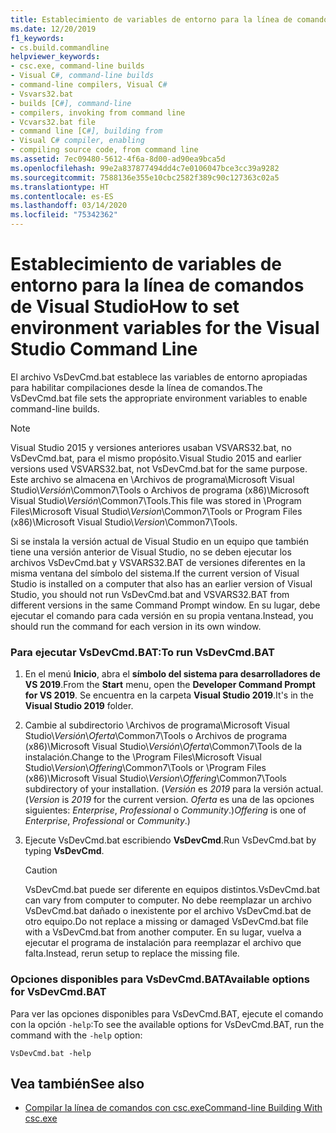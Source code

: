 ```yaml
---
title: Establecimiento de variables de entorno para la línea de comandos de Visual Studio
ms.date: 12/20/2019
f1_keywords:
- cs.build.commandline
helpviewer_keywords:
- csc.exe, command-line builds
- Visual C#, command-line builds
- command-line compilers, Visual C#
- Vsvars32.bat
- builds [C#], command-line
- compilers, invoking from command line
- Vcvars32.bat file
- command line [C#], building from
- Visual C# compiler, enabling
- compiling source code, from command line
ms.assetid: 7ec09480-5612-4f6a-8d00-ad90ea9bca5d
ms.openlocfilehash: 99e2a837877494dd4c7e0106047bce3cc39a9282
ms.sourcegitcommit: 7588136e355e10cbc2582f389c90c127363c02a5
ms.translationtype: HT
ms.contentlocale: es-ES
ms.lasthandoff: 03/14/2020
ms.locfileid: "75342362"
---
```

# <a name="how-to-set-environment-variables-for-the-visual-studio-command-line"></a><span data-ttu-id="64861-102">Establecimiento de variables de entorno para la línea de comandos de Visual Studio</span><span class="sxs-lookup"><span data-stu-id="64861-102">How to set environment variables for the Visual Studio Command Line</span></span>

<span data-ttu-id="64861-103">El archivo VsDevCmd.bat establece las variables de entorno apropiadas para habilitar compilaciones desde la línea de comandos.</span><span class="sxs-lookup"><span data-stu-id="64861-103">The VsDevCmd.bat file sets the appropriate environment variables to enable command-line builds.</span></span>

> [!NOTE]
> <span data-ttu-id="64861-104">Visual Studio 2015 y versiones anteriores usaban VSVARS32.bat, no VsDevCmd.bat, para el mismo propósito.</span><span class="sxs-lookup"><span data-stu-id="64861-104">Visual Studio 2015 and earlier versions used VSVARS32.bat, not VsDevCmd.bat for the same purpose.</span></span> <span data-ttu-id="64861-105">Este archivo se almacena en \Archivos de programa\Microsoft Visual Studio\\*Versión*\Common7\Tools o Archivos de programa (x86)\Microsoft Visual Studio\\*Versión*\Common7\Tools.</span><span class="sxs-lookup"><span data-stu-id="64861-105">This file was stored in \Program Files\Microsoft Visual Studio\\*Version*\Common7\Tools or Program Files (x86)\Microsoft Visual Studio\\*Version*\Common7\Tools.</span></span>

<span data-ttu-id="64861-106">Si se instala la versión actual de Visual Studio en un equipo que también tiene una versión anterior de Visual Studio, no se deben ejecutar los archivos VsDevCmd.bat y VSVARS32.BAT de versiones diferentes en la misma ventana del símbolo del sistema.</span><span class="sxs-lookup"><span data-stu-id="64861-106">If the current version of Visual Studio is installed on a computer that also has an earlier version of Visual Studio, you should not run VsDevCmd.bat and VSVARS32.BAT from different versions in the same Command Prompt window.</span></span> <span data-ttu-id="64861-107">En su lugar, debe ejecutar el comando para cada versión en su propia ventana.</span><span class="sxs-lookup"><span data-stu-id="64861-107">Instead, you should run the command for each version in its own window.</span></span>

### <a name="to-run-vsdevcmdbat"></a><span data-ttu-id="64861-108">Para ejecutar VsDevCmd.BAT:</span><span class="sxs-lookup"><span data-stu-id="64861-108">To run VsDevCmd.BAT</span></span>

1. <span data-ttu-id="64861-109">En el menú **Inicio**, abra el **símbolo del sistema para desarrolladores de VS 2019**.</span><span class="sxs-lookup"><span data-stu-id="64861-109">From the **Start** menu, open the **Developer Command Prompt for VS 2019**.</span></span>  <span data-ttu-id="64861-110">Se encuentra en la carpeta **Visual Studio 2019**.</span><span class="sxs-lookup"><span data-stu-id="64861-110">It's in the **Visual Studio 2019** folder.</span></span>

2. <span data-ttu-id="64861-111">Cambie al subdirectorio \Archivos de programa\Microsoft Visual Studio\\*Versión*\\*Oferta*\Common7\Tools o Archivos de programa (x86)\Microsoft Visual Studio\\*Versión*\\*Oferta*\Common7\Tools de la instalación.</span><span class="sxs-lookup"><span data-stu-id="64861-111">Change to the \Program Files\Microsoft Visual Studio\\*Version*\\*Offering*\Common7\Tools or \Program Files (x86)\Microsoft Visual Studio\\*Version*\\*Offering*\Common7\Tools subdirectory of your installation.</span></span>  <span data-ttu-id="64861-112">(*Versión* es *2019* para la versión actual.</span><span class="sxs-lookup"><span data-stu-id="64861-112">(*Version* is *2019* for the current version.</span></span> <span data-ttu-id="64861-113">*Oferta* es una de las opciones siguientes: *Enterprise*, *Professional* o *Community*.)</span><span class="sxs-lookup"><span data-stu-id="64861-113">*Offering* is one of *Enterprise*, *Professional* or *Community*.)</span></span>

3. <span data-ttu-id="64861-114">Ejecute VsDevCmd.bat escribiendo **VsDevCmd**.</span><span class="sxs-lookup"><span data-stu-id="64861-114">Run VsDevCmd.bat by typing **VsDevCmd**.</span></span>

    > [!CAUTION]
    > <span data-ttu-id="64861-115">VsDevCmd.bat puede ser diferente en equipos distintos.</span><span class="sxs-lookup"><span data-stu-id="64861-115">VsDevCmd.bat can vary from computer to computer.</span></span> <span data-ttu-id="64861-116">No debe reemplazar un archivo VsDevCmd.bat dañado o inexistente por el archivo VsDevCmd.bat de otro equipo.</span><span class="sxs-lookup"><span data-stu-id="64861-116">Do not replace a missing or damaged VsDevCmd.bat file with a VsDevCmd.bat from another computer.</span></span> <span data-ttu-id="64861-117">En su lugar, vuelva a ejecutar el programa de instalación para reemplazar el archivo que falta.</span><span class="sxs-lookup"><span data-stu-id="64861-117">Instead, rerun setup to replace the missing file.</span></span>

### <a name="available-options-for-vsdevcmdbat"></a><span data-ttu-id="64861-118">Opciones disponibles para VsDevCmd.BAT</span><span class="sxs-lookup"><span data-stu-id="64861-118">Available options for VsDevCmd.BAT</span></span>

<span data-ttu-id="64861-119">Para ver las opciones disponibles para VsDevCmd.BAT, ejecute el comando con la opción `-help`:</span><span class="sxs-lookup"><span data-stu-id="64861-119">To see the available options for VsDevCmd.BAT, run the command with the `-help` option:</span></span>

```console
VsDevCmd.bat -help
```

## <a name="see-also"></a><span data-ttu-id="64861-120">Vea también</span><span class="sxs-lookup"><span data-stu-id="64861-120">See also</span></span>

- [<span data-ttu-id="64861-121">Compilar la línea de comandos con csc.exe</span><span class="sxs-lookup"><span data-stu-id="64861-121">Command-line Building With csc.exe</span></span>](./command-line-building-with-csc-exe.md)
